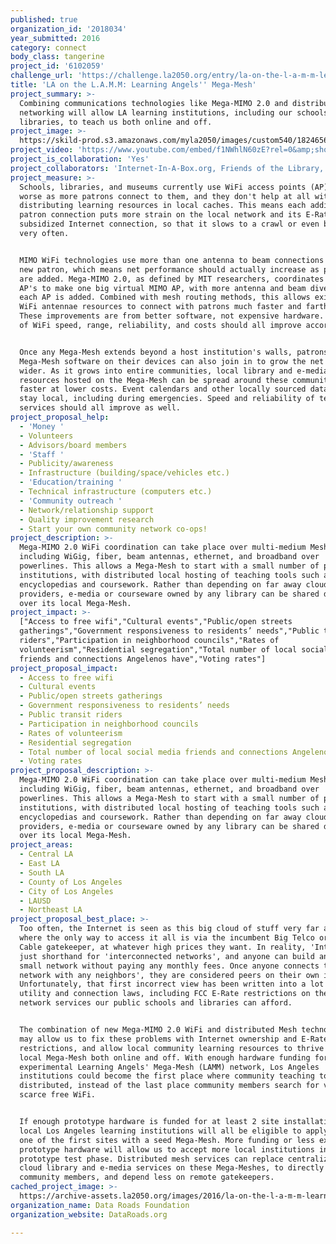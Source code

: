 ```yaml
---
published: true
organization_id: '2018034'
year_submitted: 2016
category: connect
body_class: tangerine
project_id: '6102059'
challenge_url: 'https://challenge.la2050.org/entry/la-on-the-l-a-m-m-learning-angels-mega-mesh'
title: 'LA on the L.A.M.M: Learning Angels'' Mega-Mesh'
project_summary: >-
  Combining communications technologies like Mega-MIMO 2.0 and distributed Mesh
  networking will allow LA learning institutions, including our schools and
  libraries, to teach us both online and off.
project_image: >-
  https://skild-prod.s3.amazonaws.com/myla2050/images/custom540/1824656555741-team91.jpg
project_video: 'https://www.youtube.com/embed/f1NWhlN60zE?rel=0&amp;showinfo=0'
project_is_collaboration: 'Yes'
project_collaborators: 'Internet-In-A-Box.org, Friends of the Library, LAUSD, LACC, LA Museums'
project_measure: >-
  Schools, libraries, and museums currently use WiFi access points (AP) that get
  worse as more patrons connect to them, and they don't help at all with
  distributing learning resources in local caches. This means each additional
  patron connection puts more strain on the local network and its E-Rate
  subsidized Internet connection, so that it slows to a crawl or even breaks
  very often. 


  MIMO WiFi technologies use more than one antenna to beam connections to each
  new patron, which means net performance should actually increase as patrons
  are added. Mega-MIMO 2.0, as defined by MIT researchers, coordinates multiple
  AP's to make one big virtual MIMO AP, with more antenna and beam diversity as
  each AP is added. Combined with mesh routing methods, this allows existing
  WiFi antennae resources to connect with patrons much faster and farther out.
  These improvements are from better software, not expensive hardware. Our tests
  of WiFi speed, range, reliability, and costs should all improve accordingly.


  Once any Mega-Mesh extends beyond a host institution's walls, patrons who run
  Mega-Mesh software on their devices can also join in to grow the net even
  wider. As it grows into entire communities, local library and e-media
  resources hosted on the Mega-Mesh can be spread around these communities
  faster at lower costs. Event calendars and other locally sourced data can all
  stay local, including during emergencies. Speed and reliability of tested
  services should all improve as well.
project_proposal_help:
  - 'Money '
  - Volunteers
  - Advisors/board members
  - 'Staff '
  - Publicity/awareness
  - Infrastructure (building/space/vehicles etc.)
  - 'Education/training '
  - Technical infrastructure (computers etc.)
  - 'Community outreach '
  - Network/relationship support
  - Quality improvement research
  - Start your own community network co-ops!
project_description: >-
  Mega-MIMO 2.0 WiFi coordination can take place over multi-medium Mesh networks
  including WiGig, fiber, beam antennas, ethernet, and broadband over
  powerlines. This allows a Mega-Mesh to start with a small number of public
  institutions, with distributed local hosting of teaching tools such as online
  encyclopedias and coursework. Rather than depending on far away cloud
  providers, e-media or courseware owned by any library can be shared directly
  over its local Mega-Mesh.
project_impact: >-
  ["Access to free wifi","Cultural events","Public/open streets
  gatherings","Government responsiveness to residents’ needs","Public transit
  riders","Participation in neighborhood councils","Rates of
  volunteerism","Residential segregation","Total number of local social media
  friends and connections Angelenos have","Voting rates"]
project_proposal_impact:
  - Access to free wifi
  - Cultural events
  - Public/open streets gatherings
  - Government responsiveness to residents’ needs
  - Public transit riders
  - Participation in neighborhood councils
  - Rates of volunteerism
  - Residential segregation
  - Total number of local social media friends and connections Angelenos have
  - Voting rates
project_proposal_description: >-
  Mega-MIMO 2.0 WiFi coordination can take place over multi-medium Mesh networks
  including WiGig, fiber, beam antennas, ethernet, and broadband over
  powerlines. This allows a Mega-Mesh to start with a small number of public
  institutions, with distributed local hosting of teaching tools such as online
  encyclopedias and coursework. Rather than depending on far away cloud
  providers, e-media or courseware owned by any library can be shared directly
  over its local Mega-Mesh.
project_areas:
  - Central LA
  - East LA
  - South LA
  - County of Los Angeles
  - City of Los Angeles
  - LAUSD
  - Northeast LA
project_proposal_best_place: >-
  Too often, the Internet is seen as this big cloud of stuff very far away,
  where the only way to access it all is via the incumbent Big Telco or Big
  Cable gatekeeper, at whatever high prices they want. In reality, 'Internet' is
  just shorthand for 'interconnected networks', and anyone can build and own a
  small network without paying any monthly fees. Once anyone connects their own
  network with any neighbors', they are considered peers on their own inter-net.
  Unfortunately, that first incorrect view has been written into a lot of our
  utility and connection laws, including FCC E-Rate restrictions on the kinds of
  network services our public schools and libraries can afford. 


  The combination of new Mega-MIMO 2.0 WiFi and distributed Mesh technologies
  may allow us to fix these problems with Internet ownership and E-Rate
  restrictions, and allow local community learning resources to thrive over a
  local Mega-Mesh both online and off. With enough hardware funding for an
  experimental Learning Angels' Mega-Mesh (LAMM) network, Los Angeles
  institutions could become the first place where community teaching tools are
  distributed, instead of the last place community members search for vanishing
  scarce free WiFi.


  If enough prototype hardware is funded for at least 2 site installations,
  local Los Angeles learning institutions will all be eligible to apply to be
  one of the first sites with a seed Mega-Mesh. More funding or less expensive
  prototype hardware will allow us to accept more local institutions into the
  prototype test phase. Distributed mesh services can replace centralized or
  cloud library and e-media services on these Mega-Meshes, to directly serve
  community members, and depend less on remote gatekeepers.
cached_project_image: >-
  https://archive-assets.la2050.org/images/2016/la-on-the-l-a-m-m-learning-angels-mega-mesh/skild-prod.s3.amazonaws.com/myla2050/images/custom540/1824656555741-team91.jpg
organization_name: Data Roads Foundation
organization_website: DataRoads.org

---
```

